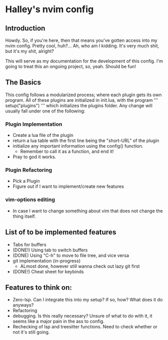 # Halley's nvim config

## Introduction
Howdy. So, if you're here, then that means you've gotten access into my nvim config. Pretty cool, huh?... Ah, who am I kidding. It's very much shit, but it's my shit, alright?

This will serve as my documentation for the development of this config. I'm going to treat this 
an ongoing project, so, yeah. Should be fun!

## The Basics
This config follows a modularized process; where each plugin gets its own program. All of these 
plugins are initialized in init.lua, with the program 
'''
setup("plugins")
'''
which initializes the plugins folder. Any change will usually fall under one of the following:

### Plugin Implementation
- Create a lua file of the plugin
- return a lua table with the first line being the "short-URL" of the plugin
- initialize any important information using the config() function.
  - Remember to call it as a function, and end it!
- Pray to god it works.

### Plugin Refactoring
- Pick a Plugin
- Figure out if I want to implement/create new features

### vim-options editing
- In case I want to change something about vim that does not change the thing itself.

## List of to be implemented features
- Tabs for buffers
- (DONE!) Using tab to switch buffers
- (DONE) Using "C-h" to move to file tree, and vice versa
-  git implementation (in-progress)
    - ALmost done, however still wanna check out lazy git first
- (DONE!) Cheat sheet for keybinds 

## Features to think on:
- Zero-lsp. Can I integrate this into my setup? If so, how? What does it do anyways?
- Refactoring
- debugging. Is this really necessary? Unsure of what to do with it, it seems like a major pain in the ass to config.
- Rechecking of lsp and treesitter functions. Need to check whether or not it's still going.
